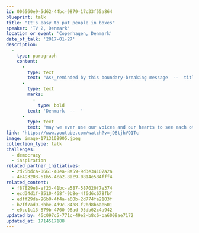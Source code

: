 ```yaml
---
id: 006560e9-5d62-44bc-9879-17c33f55a864
blueprint: talk
title: "It's easy to put people in boxes"
speaker: 'TV 2, Denmark'
location_or_event: 'Copenhagen, Denmark'
date_of_talk: '2017-01-27'
description:
  -
    type: paragraph
    content:
      -
        type: text
        text: "As\_reminded by this boundary-breaking message  --  titled \"All That We Share,\"   from TV 2 in "
      -
        type: text
        marks:
          -
            type: bold
        text: 'Denmark  --  '
      -
        type: text
        text: "may we ever use our voices and our hearts to see each other more clearly, more\_kindly.\_"
link: 'https://www.youtube.com/watch?v=jD8tjhVO1Tc'
image: image-1713108905.jpeg
collection_type: talk
challenges:
  - democracy
  - inspiration
related_partner_initiatives:
  - 2d25bdca-0661-40ea-8a59-9d3e34107a2a
  - 4e493203-61b5-4ca2-8ac9-0814e584fff4
related_content:
  - f87829e8-ef23-41bc-a587-587020f7e374
  - ecd34d1f-9510-468f-9b8e-4f6d6c678fbf
  - edff29da-96b0-4f4a-a60b-2d774fe2103f
  - b2ff7ad9-8bbe-4d9c-84b8-f2bd8b6ae601
  - e0cc1c13-879b-4700-98ad-95db62c4a942
updated_by: 46c097c5-771c-49e2-b8c6-ba6009ae7172
updated_at: 1714517188
---
```

